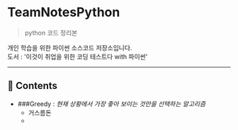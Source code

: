 # TeamNotesPython

> python 코드 정리본


개인 학습을 위한 파이썬 소스코드 저장소입니다.<br/>
도서 : '이것이 취업을 위한 코딩 테스트다 with 파이썬'<br/>

---
## :rocket: Contents
* ###Greedy : _현재 상황에서 가장 좋아 보이는 것만을 선택하는 알고리즘_
   * 거스름돈
   *

